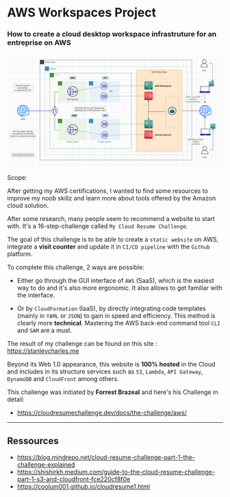 # AWS Workspaces Project

### How to create a cloud desktop workspace infrastruture for an entreprise on AWS

![This is an image](https://github.com/stanleycharles/AWS/blob/main/AWS%20Workspaces%20Project/AWS%20Workspaces%20Diagram.png)

Scope: 

After getting my AWS certifications, I wanted to find some resources to improve my noob skillz and learn more about tools offered by the Amazon cloud solution.

After some research, many people seem to recommend a website to start with. It's a 16-step-challenge called `My Cloud Resume Challenge`.

The goal of this challenge is to be able to create a `static website` on AWS, integrate a **visit counter** and update it in `CI/CD pipeline` with the `Github` platform.

To complete this challenge, 2 ways are possible:

 - Either go through the GUI interface of `AWS` (SaaS), which is the easiest way to do and it's also more ergonomic. It also allows to get familiar with the interface.

 - Or by `CloudFormation` (IaaS), by directly integrating code templates (mainly in `YAML` or `JSON`) to gain in speed and efficiency. This method is clearly more **technical**. Mastering the AWS back-end command tool `CLI` and `SAM` are a must. 

The result of my challenge can be found on this site : https://stanleycharles.me

Beyond its Web 1.0 appearance, this website is **100% hosted** in the Cloud and includes in its structure services such as `S3`, `Lambda`, `API Gateway`, `DynamoDB` and `CloudFront` among others.

This challenge was initiated by **Forrest Brazeal** and here's his Challenge in detail: 
  - https://cloudresumechallenge.dev/docs/the-challenge/aws/  

  ---
  
  ## Ressources
   - https://blog.mindrepo.net/cloud-resume-challenge-part-1-the-challenge-explained
   - https://shishirkh.medium.com/guide-to-the-cloud-resume-challenge-part-1-s3-and-cloudfront-fce220cf8f0e
   - https://coolum001.github.io/cloudresume1.html
